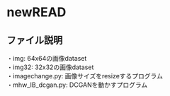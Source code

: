 # newREAD
  
## ファイル説明

・img: 64x64の画像dataset  
・img32: 32x32の画像dataset  
・imagechange.py: 画像サイズをresizeするプログラム  
・mhw_IB_dcgan.py: DCGANを動かすプログラム  
  
